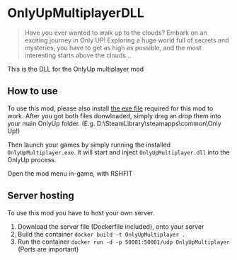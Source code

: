 # OnlyUpMultiplayerDLL
> Have you ever wanted to walk up to the clouds? Embark on an exciting journey in Only UP! Exploring a huge world full of secrets and mysteries, you have to get as high as possible, and the most interesting starts above the clouds...

This is the DLL for the OnlyUp multiplayer mod

## How to use
To use this mod, please also install [the exe file](https://github.com/NotNanook/OnlyUpMultiplayerExe) required for this mod to work.
After you got both files donwloaded, simply drag an drop them into your main OnlyUp folder. (E.g. D:\SteamLibrary\steamapps\common\Only Up!)

Then launch your games by simply running the installed `OnlyUpMultiplayer.exe`. It will start and inject `OnlyUpMultiplayer.dll` into the OnlyUp process.

Open the mod menu in-game, with RSHFIT

## Server hosting
To use this mod you have to host your own server. 
1. Download the server file (Dockerfile included), onto your server
2. Build the container `docker build -t OnlyUpMultiplayer .`
3. Run the container `docker run -d -p 50001:50001/udp OnlyUpMultiplayer` (Ports are important) 
